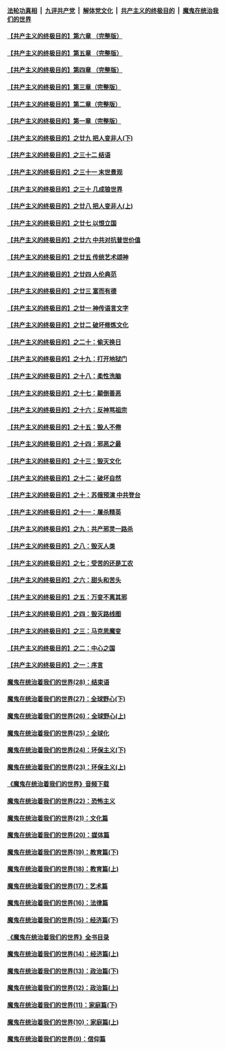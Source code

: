####  [法轮功真相](../../../../basic/blob/master/README.md?t=06290531) &nbsp;|&nbsp; [九评共产党](../../../../9ping.md/blob/master/README.md?t=06290531) &nbsp;|&nbsp; [解体党文化](../../../../jtdwh.md/blob/master/README.md?t=06290531)  &nbsp;|&nbsp; [共产主义的终极目的](../../../../gczydzjmd.md/blob/master/README.md?t=06290531) &nbsp;|&nbsp; [魔鬼在统治我们的世界](../../../../mgztzwmdsj.md/blob/master/README.md?t=06290531) 

#### [【共产主义的终极目的】第六章 （完整版）](../pages/nsc422/n11428913.md?t=06290531) 

#### [【共产主义的终极目的】第五章 （完整版）](../pages/nsc422/n11428912.md?t=06290531) 

#### [【共产主义的终极目的】第四章 （完整版）](../pages/nsc422/n11428907.md?t=06290531) 

#### [【共产主义的终极目的】第三章（完整版）](../pages/nsc422/n11428848.md?t=06290531) 

#### [【共产主义的终极目的】第二章（完整版）](../pages/nsc422/n11428831.md?t=06290531) 

#### [【共产主义的终极目的】第一章（完整版）](../pages/nsc422/n11417651.md?t=06290531) 

#### [【共产主义的终极目的】之廿九 把人变非人(下)](../pages/nsc422/n11344140.md?t=06290531) 

#### [【共产主义的终极目的】之三十二 结语](../pages/nsc422/n11360535.md?t=06290531) 

#### [【共产主义的终极目的】之三十一 末世景观](../pages/nsc422/n11351129.md?t=06290531) 

#### [【共产主义的终极目的】之三十 几成狼世界](../pages/nsc422/n11348280.md?t=06290531) 

#### [【共产主义的终极目的】之廿八 把人变非人(上)](../pages/nsc422/n11340492.md?t=06290531) 

#### [【共产主义的终极目的】之廿七 以恨立国](../pages/nsc422/n11336944.md?t=06290531) 

#### [【共产主义的终极目的】之廿六 中共对抗普世价值](../pages/nsc422/n11324785.md?t=06290531) 

#### [【共产主义的终极目的】之廿五 传统艺术颂神](../pages/nsc422/n11296396.md?t=06290531) 

#### [【共产主义的终极目的】之廿四 人伦典范](../pages/nsc422/n11296397.md?t=06290531) 

#### [【共产主义的终极目的】之廿三 富而有德](../pages/nsc422/n11283598.md?t=06290531) 

#### [【共产主义的终极目的】之廿一 神传语言文字](../pages/nsc422/n11263265.md?t=06290531) 

#### [【共产主义的终极目的】之廿二 破坏修炼文化](../pages/nsc422/n11245728.md?t=06290531) 

#### [【共产主义的终极目的】之二十：偷天换日](../pages/nsc422/n11238846.md?t=06290531) 

#### [【共产主义的终极目的】之十九：打开地狱门](../pages/nsc422/n11206376.md?t=06290531) 

#### [【共产主义的终极目的】之十八：柔性洗脑](../pages/nsc422/n11199994.md?t=06290531) 

#### [【共产主义的终极目的】之十七：颠倒善恶](../pages/nsc422/n11179782.md?t=06290531) 

#### [【共产主义的终极目的】之十六：反神骂祖宗](../pages/nsc422/n11166798.md?t=06290531) 

#### [【共产主义的终极目的】之十五：毁人不倦](../pages/nsc422/n11166792.md?t=06290531) 

#### [【共产主义的终极目的】之十四：邪恶之最](../pages/nsc422/n11150249.md?t=06290531) 

#### [【共产主义的终极目的】之十三：毁灭文化](../pages/nsc422/n11135227.md?t=06290531) 

#### [【共产主义的终极目的】之十二：破坏自然](../pages/nsc422/n11135214.md?t=06290531) 

#### [【共产主义的终极目的】之十：苏俄预演 中共登台](../pages/nsc422/n11118424.md?t=06290531) 

#### [【共产主义的终极目的】之十一：屠杀精英](../pages/nsc422/n11118442.md?t=06290531) 

#### [【共产主义的终极目的】之九：共产邪灵一路杀](../pages/nsc422/n11114139.md?t=06290531) 

#### [【共产主义的终极目的】之八：毁灭人类](../pages/nsc422/n11108503.md?t=06290531) 

#### [【共产主义的终极目的】之七：受苦的还是工农](../pages/nsc422/n11101809.md?t=06290531) 

#### [【共产主义的终极目的】之六：甜头和苦头](../pages/nsc422/n11096971.md?t=06290531) 

#### [【共产主义的终极目的】之五：万变不离其邪](../pages/nsc422/n11091285.md?t=06290531) 

#### [【共产主义的终极目的】之四：毁灭路线图](../pages/nsc422/n11086284.md?t=06290531) 

#### [【共产主义的终极目的】之三：马克思魔变](../pages/nsc422/n11061941.md?t=06290531) 

#### [【共产主义的终极目的】之二：中心之国](../pages/nsc422/n11047728.md?t=06290531) 

#### [【共产主义的终极目的】之一：序言](../pages/nsc422/n11086077.md?t=06290531) 

#### [魔鬼在统治着我们的世界(28)：结束语](../pages/nsc422/n10936246.md?t=06290531) 

#### [魔鬼在统治着我们的世界(27)：全球野心(下)](../pages/nsc422/n10928319.md?t=06290531) 

#### [魔鬼在统治着我们的世界(26)：全球野心(上)](../pages/nsc422/n10900318.md?t=06290531) 

#### [魔鬼在统治着我们的世界(25)：全球化](../pages/nsc422/n10788205.md?t=06290531) 

#### [魔鬼在统治着我们的世界(24)：环保主义(下)](../pages/nsc422/n10695307.md?t=06290531) 

#### [魔鬼在统治着我们的世界(23)：环保主义(上)](../pages/nsc422/n10688613.md?t=06290531) 

#### [《魔鬼在统治着我们的世界》音频下载](../pages/nsc422/n10635553.md?t=06290531) 

#### [魔鬼在统治着我们的世界(22)：恐怖主义](../pages/nsc422/n10614727.md?t=06290531) 

#### [魔鬼在统治着我们的世界(21)：文化篇](../pages/nsc422/n10597706.md?t=06290531) 

#### [魔鬼在统治着我们的世界(20)：媒体篇](../pages/nsc422/n10586579.md?t=06290531) 

#### [魔鬼在统治着我们的世界(19)：教育篇(下)](../pages/nsc422/n10564808.md?t=06290531) 

#### [魔鬼在统治着我们的世界(18)：教育篇(上)](../pages/nsc422/n10526970.md?t=06290531) 

#### [魔鬼在统治着我们的世界(17)：艺术篇](../pages/nsc422/n10499093.md?t=06290531) 

#### [魔鬼在统治着我们的世界(16)：法律篇](../pages/nsc422/n10485969.md?t=06290531) 

#### [魔鬼在统治着我们的世界(15)：经济篇(下)](../pages/nsc422/n10469975.md?t=06290531) 

#### [《魔鬼在统治着我们的世界》全书目录](../pages/nsc422/n10464261.md?t=06290531) 

#### [魔鬼在统治着我们的世界(14)：经济篇(上)](../pages/nsc422/n10457370.md?t=06290531) 

#### [魔鬼在统治着我们的世界(13)：政治篇(下)](../pages/nsc422/n10448270.md?t=06290531) 

#### [魔鬼在统治着我们的世界(12)：政治篇(上)](../pages/nsc422/n10444576.md?t=06290531) 

#### [魔鬼在统治着我们的世界(11)：家庭篇(下)](../pages/nsc422/n10440961.md?t=06290531) 

#### [魔鬼在统治着我们的世界(10)：家庭篇(上)](../pages/nsc422/n10435448.md?t=06290531) 

#### [魔鬼在统治着我们的世界(9)：信仰篇](../pages/nsc422/n10432159.md?t=06290531) 

